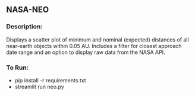 ## NASA-NEO
### Description:
Displays a scatter plot of minimum and nominal (expected) distances of all near-earth objects within 0.05 AU. Includes a filter for closest approach date range and an option to display raw data from the NASA API.
### To Run:
* pip install -r requirements.txt
* streamlit run neo.py
